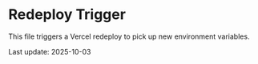 # Redeploy Trigger

This file triggers a Vercel redeploy to pick up new environment variables.

Last update: 2025-10-03
